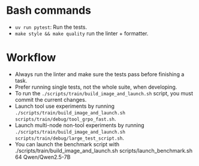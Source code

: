 # Bash commands
- `uv run pytest`: Run the tests.
- `make style && make quality` run the linter + formatter.

# Workflow
- Always run the linter and make sure the tests pass before finishing a task.
- Prefer running single tests, not the whole suite, when developing.
- To run the `./scripts/train/build_image_and_launch.sh` script, you must commit the current changes.
- Launch tool use experiments by running `./scripts/train/build_image_and_launch.sh scripts/train/debug/tool_grpo_fast.sh`.
- Launch multi-node non-tool experiments by running `./scripts/train/build_image_and_launch.sh scripts/train/debug/large_test_script.sh`.
- You can launch the benchmark script with ./scripts/train/build_image_and_launch.sh scripts/launch_benchmark.sh 64 Qwen/Qwen2.5-7B